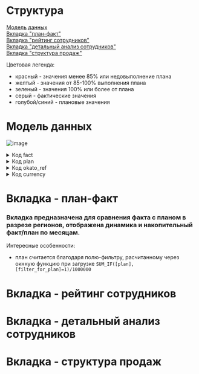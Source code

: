 # Структура
[Модель данных](#Модель-данных)  
[Вкладка "план-факт"](#Вкладка---план-факт)  
[Вкладка "рейтинг сотрудников"](#Вкладка---рейтинг-сотрудников)  
[Вкладка "детальный анализ сотрудников"](#Вкладка---детальный-анализ-сотрудников)  
[Вкладка "структура продаж"](#Вкладка---структура-продаж)  

Цветовая легенда: 
- красный - значения менее 85% или недовыполнение плана
- желтый - значения от 85-100% выполнения плана
- зеленый - значения 100% или более от плана
- серый - фактические значения
- голубой/синий - плановые значения

# Модель данных
![image](https://github.com/sevibogdanov/AW_contest_dash/assets/130535023/464feefe-b0a4-4929-9cdb-06fc08e3b30c)

<details>
<summary>Код fact</summary>
   
```   sql
with cte as (select 
    `ПЕРИОД`,
    `РЕГИОН`,
    `ФИО`,
    `ТОВАРНАЯ_ГРУППА`,
    sum(`ПРОДАНО__ШТ`) as `ПРОДАНО__ШТ`,
    sum(`ПРОДАНО__РУБ`) as `ПРОДАНО__РУБ`
    from `Лист1`
    group by 1,2,3,4)
--
,cte2 as (
    select *,
    sum(`ПРОДАНО__РУБ`) over(partition by `ПЕРИОД`,`ФИО`) as sold_within_month_per_employee,
    sum(`ПРОДАНО__РУБ`) over(partition by `ФИО`) as sold_total_per_employee
    from cte)
--
select *,
    concat(
        concat(case when length(cast(month(`ПЕРИОД`) as varchar(255))) = 1 then concat('0',cast(month(`ПЕРИОД`) as varchar(255))) else cast(month(`ПЕРИОД`) as varchar(255)) end,'-'),
        cast(year(`ПЕРИОД`) as varchar(255)))
    as data_filter, --формат даты
    1 ind_total, -- константа единица для джойнов и расчетов
    concat(concat(concat(
        concat(case when length(cast(month(`ПЕРИОД`) as varchar(255))) = 1 then concat('0',cast(month(`ПЕРИОД`) as varchar(255))) else cast(month(`ПЕРИОД`) as varchar(255)) end,'-'),
        cast(year(`ПЕРИОД`) as varchar(255))),'|'),`ТОВАРНАЯ_ГРУППА`) date_category,
    sum(`ПРОДАНО__РУБ`) over(partition by `РЕГИОН` order by `ПЕРИОД`) as running_fact, --накопительный факт
    substr(`ФИО`,1,position(' ' in `ФИО`)) as fio_surname,
    substr(`ФИО`,position(' ' in `ФИО`), length(`ФИО`)-position(' ' in `ФИО`)+1) as fio_name,
    row_number() over(partition by `ПЕРИОД`,    `РЕГИОН`,    `ФИО` order by `ТОВАРНАЯ_ГРУППА`) category_rn,
    row_number() over(partition by `ПЕРИОД`,`РЕГИОН` order by `ПЕРИОД`) filter_for_plan, --при сравнении с планом, будем суммировать только строки с 1, таким образом отсекаем дубли
    row_number() over(partition by `ПЕРИОД`,`РЕГИОН`,`ФИО` order by `ФИО`) filter_for_plan_emp,--при сравнении с планом, будем суммировать только строки с 1, таким образом отсекаем дубли на уровне сотрудника
    dense_rank() over(partition by `ПЕРИОД`,`РЕГИОН` order by `SOLD_TOTAL_PER_EMPLOYEE` desc) + 
    dense_rank() over(partition by `ПЕРИОД`,`РЕГИОН` order by `SOLD_TOTAL_PER_EMPLOYEE` asc) - 1 empl_per_region, --уникальное кол-во работников на реион
    dense_rank() over(partition by `ПЕРИОД`,`РЕГИОН` order by `SOLD_WITHIN_MONTH_PER_EMPLOYEE` desc) emp_rank_within_month_and_region,
    dense_rank() over(partition by `ПЕРИОД` order by `SOLD_WITHIN_MONTH_PER_EMPLOYEE` desc) emp_rank_within_month_total,
    dense_rank() over(order by `SOLD_TOTAL_PER_EMPLOYEE` desc) emp_rank_total
```
</details>

<details>
<summary>Код plan</summary>

```sql
select 
   `ПЕРИОД` `ПЛАН_ПЕРИОД`,
   `РЕГИОН` `ПЛАН_РЕГИОН`,
   `ПЛАН`,
   `ПЛАН` / sum(`ПЛАН`) over(partition by `ПЕРИОД`) as plan_share_within_month,
   sum(`ПЛАН`) over(partition by `РЕГИОН` order by `ПЕРИОД`) as plan_running_sum --накопительный план
from `Лист1`

```
</details>

<details>
<summary>Код okato_ref</summary>

``` sql
with cte as (select 
    replace(cast(`КОД` as varchar(255)),' ','') `OKATO_КОД`, -- подгон под формат
    `НАИМЕНОВАНИЕ` `OKATO_НАИМЕНОВАНИЕ`,
    `АДМИНИСТРАТИВНЫЙ_ЦЕНТР` `OKATO_АДМИНИСТРАТИВНЫЙ_ЦЕНТР`
    from `default`)
--
select
case 
    when length(`OKATO_КОД`)=11 then `OKATO_КОД`
    else concat('0',`OKATO_КОД`) end
    `OKATO_КОД`, -- подгон под формат
`OKATO_НАИМЕНОВАНИЕ`,
`OKATO_АДМИНИСТРАТИВНЫЙ_ЦЕНТР`
from cte
```
</details>

<details>
<summary>Код currency</summary>
   
```python
import requests
import datetime
from pyspark.sql import Row
def data_query():

    query = 'https://cbr.ru/key-indicators/'
    r = requests.get(query)

    upd_date = datetime.datetime.now()
    df = {'currency':[],
        'value':[],
        'upd_date':[]}

    # Ставка
    text = r.text
    text = text[text.find('лючевая ставка'):]
    text = text[text.find('value')+7:]
    percent_rate = float(text[:text.find('%')].replace(',','.'))
    #
    df['currency'].append('Ключевая ставка')
    df['value'].append(percent_rate)
    df['upd_date'].append(upd_date)

    #Юань
    text = text[text.find('Китайский юань'):]
    text = text[text.find('value td-w-4 _bold _end mono-num')+len('value td-w-4 _bold _end mono-num')+2:]
    #
    df['currency'].append('Китайский юань')
    df['value'].append(float(text[:text.find('</td')].replace(',','.')))
    df['upd_date'].append(upd_date)

    #Доллар США
    text = text[text.find('Доллар'):]
    text = text[text.find('value td-w-4 _bold _end mono-num')+len('value td-w-4 _bold _end mono-num')+2:]
    #
    df['currency'].append('Доллар США')
    df['value'].append(float(text[:text.find('</td')].replace(',','.')))
    df['upd_date'].append(upd_date)

    #Евро
    text = text[text.find('Евро'):]
    text = text[text.find('value td-w-4 _bold _end mono-num')+len('value td-w-4 _bold _end mono-num')+2:]
    #
    df['currency'].append('Евро')
    df['value'].append(float(text[:text.find('</td')].replace(',','.')))
    df['upd_date'].append(upd_date)
    print(df)
    return df

def after_load_virtual(df,spark,app,*args,**kwargs):
    data = data_query()
    rows=[]

    rows.append(Row(
        dollar = data['value'][2],
        upd_date = datetime.datetime.now(),
        yuan = data['value'][1],
        euro = data['value'][3],
        join_key = int(1)
    ))
    
    return spark.createDataFrame(rows, schema=df.schema)
```
</details>

# Вкладка - план-факт
### Вкладка предназначена для сравнения факта с планом в разрезе регионов, отображена динамика и накопительный факт/план по месяцам.  
Интересные особенности:
- план считается благодаря полю-фильтру, расчитанному через окнную функцию при загрузке
```SUM_IF([plan],[filter_for_plan]=1)/1000000```
# Вкладка - рейтинг сотрудников
# Вкладка - детальный анализ сотрудников
# Вкладка - структура продаж
